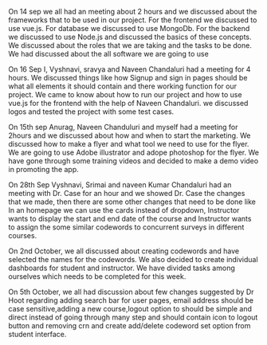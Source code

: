 On 14 sep we all had an meeting about 2 hours and we discussed about the frameworks that to be used in our project.
For the frontend we discussed to use vue.js.
For database we discussed to use MongoDb.
For the backend we discussed to use Node.js and discussed the basics of these concepts.
We discussed about the roles that we are taking and the tasks to be done.
We had discussed about the all software we are going to use


On 16 Sep I, Vyshnavi, sravya and Naveen Chandaluri had a meeting for 4 hours.
We discussed things like how Signup and sign in pages should be what all elements it should contain and there working function for our project.
We came to know about how to run our project and how to use vue.js for the frontend with the help of Naveen Chandaluri.
we discussed logos and tested the project with some test cases.


On 15th sep Anurag, Naveen Chanduluri and myself had a meeting for 2hours and we discussed about how and when to start the marketing.
We discussed how to make a flyer and what tool we need to use for the flyer.
We are going to use Adobe illustrator and adope photoshop for the flyer.
We have gone through some training videos and decided to make a demo video in promoting the app.


On 28th Sep Vyshnavi, Srimai and naveen Kumar Chandaluri had an meeting with Dr. Case for an hour and we showed Dr. Case the changes that we made, then there are some other changes that need to be done like In an homepage we can use the cards instead of dropdown, Instructor wants to display the start and end date of the course and Instructor wants to assign the some similar codewords to concurrent surveys in different courses.

On 2nd October, we all discussed about creating codewords and have selected the names for the codewords. 
We also decided to create individual dashboards for student and instructor.
We have divided tasks among ourselves which needs to be completed for this week.

On 5th October, we all had discussion about few changes suggested by Dr Hoot regarding adding search bar for user pages, email address should be case sensitive,adding a new course,logout option to should be simple and direct instead of going through many step and should contain icon to logout button and removing crn and create add/delete codeword set option from student interface.


